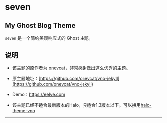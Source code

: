 # seven

## My Ghost Blog Theme

`seven` 是一个简约美观响应式的 Ghost 主题。

## 说明

- 该主题的原作者为 [onevcat](https://github.com/onevcat)，非常感谢做出这么优秀的主题。

- 原主题地址：[https://github.com/onevcat/vno-jekyll](https://github.com/onevcat/vno-jekyll)

- Demo：https://eelve.com

- 该主题已经不适合最新版本的Halo，只适合1.3版本以下。可以换用[halo-theme-vno](https://github.com/halo-dev/halo-theme-vno)

---
